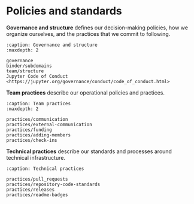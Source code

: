 # Policies and standards

**Governance and structure** defines our decision-making policies, how we organize ourselves, and the practices that we commit to following.

```{toctree}
:caption: Governance and structure
:maxdepth: 2

governance
binder/subdomains
team/structure
Jupyter Code of Conduct <https://jupyter.org/governance/conduct/code_of_conduct.html>
```

**Team practices** describe our operational policies and practices.

```{toctree}
:caption: Team practices
:maxdepth: 2

practices/communication
practices/external-communication
practices/funding
practices/adding-members
practices/check-ins
```

**Technical practices** describe our standards and processes around technical infrastructure.

```{toctree}
:caption: Technical practices

practices/pull_requests
practices/repository-code-standards
practices/releases
practices/readme-badges
```
